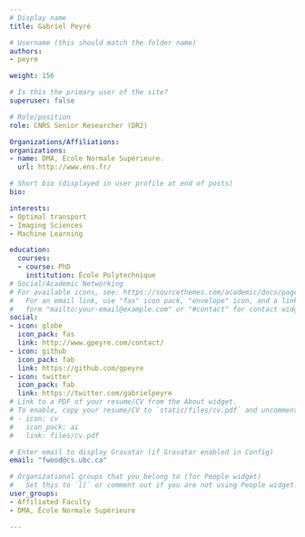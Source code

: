 ```yaml
---
# Display name
title: Gabriel Peyré

# Username (this should match the folder name)
authors:
- peyre

weight: 156

# Is this the primary user of the site?
superuser: false

# Role/position
role: CNRS Senior Researcher (DR2)

Organizations/Affiliations:
organizations:
- name: DMA, École Normale Supérieure.
  url: http://www.ens.fr/

# Short bio (displayed in user profile at end of posts)
bio:

interests:
- Optimal transport
- Imaging Sciences
- Machine Learning

education:
  courses:
  - course: PhD
    institution: École Polytechnique
# Social/Academic Networking
# For available icons, see: https://sourcethemes.com/academic/docs/page-builder/#icons
#   For an email link, use "fas" icon pack, "envelope" icon, and a link in the
#   form "mailto:your-email@example.com" or "#contact" for contact widget.
social:
- icon: globe
  icon_pack: fas
  link: http://www.gpeyre.com/contact/
- icon: github
  icon_pack: fab
  link: https://github.com/gpeyre
- icon: twitter
  icon_pack: fab
  link: https://twitter.com/gabrielpeyre
# Link to a PDF of your resume/CV from the About widget.
# To enable, copy your resume/CV to `static/files/cv.pdf` and uncomment the lines below.
# - icon: cv
#   icon_pack: ai
#   link: files/cv.pdf

# Enter email to display Gravatar (if Gravatar enabled in Config)
email: "fwood@cs.ubc.ca"

# Organizational groups that you belong to (for People widget)
#   Set this to `[]` or comment out if you are not using People widget.
user_groups:
- Affiliated Faculty
- DMA, École Normale Supérieure

---
```

